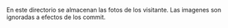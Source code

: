 En este directorio se almacenan las fotos de los visitante.
Las imagenes son ignoradas a efectos de los commit.

